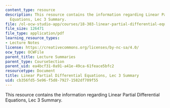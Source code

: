 ```yaml
---
content_type: resource
description: This resource contains the information regarding Linear Partial Differential
  Equations, Lec 3 Summary.
file: /ol-ocw-studio-app/courses/18-303-linear-partial-differential-equations-analysis-and-numerics-fall-2014/cb356fd55e96f5d879271582df709f55_MIT18_303F14_Lecture3.pdf
file_size: 126471
file_type: application/pdf
learning_resource_types:
- Lecture Notes
license: https://creativecommons.org/licenses/by-nc-sa/4.0/
ocw_type: OCWFile
parent_title: Lecture Summaries
parent_type: CourseSection
parent_uid: ea4bcf31-0a91-a41e-49ca-61feace5bfc2
resourcetype: Document
title: Linear Partial Differential Equations, Lec 3 Summary
uid: cb356fd5-5e96-f5d8-7927-1582df709f55
---
```

This resource contains the information regarding Linear Partial Differential Equations, Lec 3 Summary.